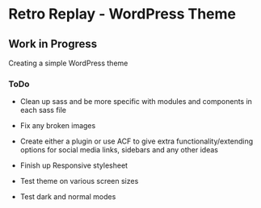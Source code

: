 # Retro Replay - WordPress Theme
## Work in Progress
Creating a simple WordPress theme

### ToDo

- Clean up sass and be more specific with modules and components in each sass file

- Fix any broken images 

- Create either a plugin or use ACF to give extra functionality/extending options for social media links, sidebars and any other ideas

- Finish up Responsive stylesheet

- Test theme on various screen sizes

- Test dark and normal modes

  
